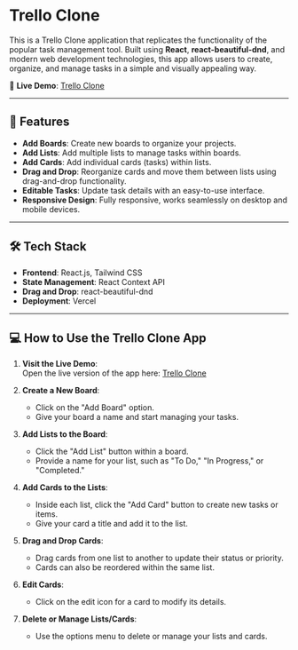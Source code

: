 # Trello Clone

This is a Trello Clone application that replicates the functionality of the popular task management tool. Built using **React**, **react-beautiful-dnd**, and modern web development technologies, this app allows users to create, organize, and manage tasks in a simple and visually appealing way.

🚀 **Live Demo**: [Trello Clone](https://trello-sand-one.vercel.app/)

---

## 📖 Features

- **Add Boards**: Create new boards to organize your projects.
- **Add Lists**: Add multiple lists to manage tasks within boards.
- **Add Cards**: Add individual cards (tasks) within lists.
- **Drag and Drop**: Reorganize cards and move them between lists using drag-and-drop functionality.
- **Editable Tasks**: Update task details with an easy-to-use interface.
- **Responsive Design**: Fully responsive, works seamlessly on desktop and mobile devices.

---

## 🛠️ Tech Stack

- **Frontend**: React.js, Tailwind CSS
- **State Management**: React Context API
- **Drag and Drop**: react-beautiful-dnd
- **Deployment**: Vercel

---

## 💻 How to Use the Trello Clone App

1. **Visit the Live Demo**:  
   Open the live version of the app here: [Trello Clone](https://trello-sand-one.vercel.app/)

2. **Create a New Board**:  
   - Click on the "Add Board" option.
   - Give your board a name and start managing your tasks.

3. **Add Lists to the Board**:  
   - Click the "Add List" button within a board.
   - Provide a name for your list, such as "To Do," "In Progress," or "Completed."

4. **Add Cards to the Lists**:  
   - Inside each list, click the "Add Card" button to create new tasks or items.
   - Give your card a title and add it to the list.

5. **Drag and Drop Cards**:  
   - Drag cards from one list to another to update their status or priority.
   - Cards can also be reordered within the same list.

6. **Edit Cards**:  
   - Click on the edit icon for a card to modify its details.

7. **Delete or Manage Lists/Cards**:  
   - Use the options menu to delete or manage your lists and cards.






